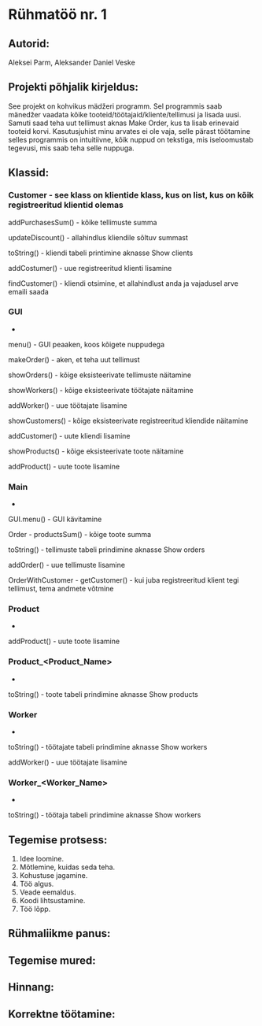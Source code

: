 # Rühmatöö nr. 1

## Autorid:
Aleksei Parm, Aleksander Daniel Veske

## Projekti põhjalik kirjeldus:
See projekt on kohvikus mädžeri programm.
Sel programmis saab mänedžer vaadata kõike tooteid/töötajaid/kliente/tellimusi ja lisada uusi.
Samuti saad teha uut tellimust aknas Make Order, kus ta lisab erinevaid tooteid korvi.
Kasutusjuhist minu arvates ei ole vaja, selle pärast töötamine selles programmis on intuitiivne, kõik nuppud on tekstiga, mis iseloomustab tegevusi, mis saab teha selle nuppuga.

## Klassid:

### Customer - see klass on klientide klass, kus on list, kus on kõik registreeritud klientid olemas

addPurchasesSum() - kõike tellimuste summa

updateDiscount() - allahindlus kliendile sõltuv summast

toString() - kliendi tabeli printimine aknasse Show clients

addCostumer() - uue registreeritud klienti lisamine

findCustomer() - kliendi otsimine, et allahindlust anda ja vajadusel arve emaili saada


### GUI 
-

menu() - GUI peaaken, koos kõigete nuppudega

makeOrder() - aken, et teha uut tellimust

showOrders() - kõige eksisteerivate tellimuste näitamine

showWorkers() - kõige eksisteerivate töötajate näitamine

addWorker() - uue töötajate lisamine

showCustomers() - kõige eksisteerivate registreeritud kliendide näitamine

addCustomer() - uute kliendi lisamine

showProducts() - kõige eksisteerivate toote näitamine

addProduct() - uute toote lisamine

### Main 
-

GUI.menu() - GUI kävitamine

Order -
productsSum() - kõige toote summa

toString() -  tellimuste tabeli prindimine aknasse Show orders

addOrder() - uue tellimuste lisamine

OrderWithCustomer -
getCustomer() - kui juba registreeritud klient tegi tellimust, tema andmete võtmine

### Product
-

addProduct() - uute toote lisamine

### Product_<Product_Name>
-

toString() - toote tabeli prindimine aknasse Show products

### Worker
-

toString() - töötajate tabeli prindimine aknasse Show workers

addWorker() - uue töötajate lisamine

### Worker_<Worker_Name> 
-

toString() - töötaja tabeli prindimine aknasse Show workers

## Tegemise protsess:
1. Idee loomine.
2. Mõtlemine, kuidas seda teha.
3. Kohustuse jagamine.
4. Töö algus.
5. Veade eemaldus.
6. Koodi lihtsustamine.
7. Töö lõpp.

## Rühmaliikme panus:

## Tegemise mured:

## Hinnang:

## Korrektne töötamine:
